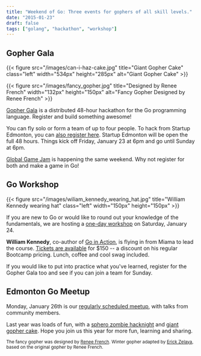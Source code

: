 ```yaml
---
title: "Weekend of Go: Three events for gophers of all skill levels."
date: "2015-01-23"
draft: false
tags: ["golang", "hackathon", "workshop"]
---
```

## Gopher Gala

{{< figure src="/images/can-i-haz-cake.jpg" title="Giant Gopher Cake" class="left" width="534px" height="285px" alt="Giant Gopher Cake" >}}

{{< figure src="/images/fancy_gopher.jpg" title="Designed by Renee French" width="132px" height="150px" alt="Fancy Gopher Designed by Renee French" >}}

[Gopher Gala](http://www.gophergala.com/) is a distributed 48-hour hackathon for the Go programming language. Register and build something awesome!

You can fly solo or form a team of up to four people. To hack from Startup Edmonton, you can [also register here](https://www.meetup.com/startupedmonton/events/219629529/). Startup Edmonton will be open the full 48 hours. Things kick off Friday, January 23 at 6pm and go until Sunday at 6pm.

[Global Game Jam](http://madjam.ca/ggj) is happening the same weekend. Why not register for both and make a game in Go!

## Go Workshop

{{< figure src="/images/wiliam_kennedy_wearing_hat.jpg" title="William Kennedy wearing hat" class="left" width="150px" height="150px" >}}

If you are new to Go or would like to round out your knowledge of the fundamentals, we are hosting a [one-day workshop](/workshop/) on Saturday, January 24.

**William Kennedy**, co-author of [Go in Action](https://www.manning.com/books/go-in-action), is flying in from Miama to lead the course. [Tickets are available](https://www.eventbrite.ca/e/introduction-to-go-workshop-tickets-14428260315) for $150 -- a discount on his regular Bootcamp pricing. Lunch, coffee and cool swag included.

If you would like to put into practice what you've learned, register for the Gopher Gala too and see if you can join a team for Sunday.

## Edmonton Go Meetup

Monday, January 26th is our [regularly scheduled meetup](/2015-01/), with talks from community members.

Last year was loads of fun, with a [sphero zombie hacknight](/2014-08/) and [giant gopher cake](/2014-12/). Hope you join us this year for more fun, learning and sharing.

<small>The fancy gopher was designed by [Renee French](http://reneefrench.blogspot.jp/). Winter gopher adapted by [Erick Zelaya](http://erickzelaya.me/), based on the original gopher by Renee French.</small>
